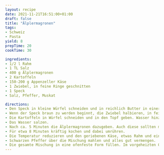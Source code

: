 ```yaml
---
layout: recipe
date: 2021-11-21T16:51:00+01:00
draft: false
title: "Älplermagronen"
tags:
- Schweiz
- Pasta
yield: 8
prepTime: 20
cookTime: 30

ingredients:
- 1/2 l Rahm
- 1 TL Salz
- 400 g Älplermagronen
- 2 Kartoffeln
- 150-200 g Appenzeller Käse
- 1 Zwiebel, in feine Ringe geschnitten
- 1 Speck
- Salz, Pfeffer, Muskat

directions:
- Den Speck in kleine Würfel schneiden und in reichlich Butter in einer Pfanne langsam braten, bis er knusprig ist.
- Wenn der Speck braun zu werden beginnt, die Zwiebel halbieren, in feine Ringe schneiden und zum Speck in die Pfanne geben. Braten, bis die Zwiebeln goldbraun sind.
- Die Kartoffeln in Würfel schneiden und in den Topf geben. Wasser hinzufügen, bis die Kartoffeln bedeckt sind.
- Das Wasser salzen.
- Nach ca. 5 Minuten die Älplermagronen dazugeben. Auch diese sollten mit Wasser bedeckt sein.
- Für etwa 8 Minuten kräftig kochen und dabei umrühren.
- Die Temperatur reduzieren und den geriebenen Käse, etwas Rahm und eine Prise Muskatnuss dazugeben.
- Schwarzen Pfeffer über die Mischung mahlen und alles gut vermengen.
- Die gesamte Mischung in eine ofenfeste Form füllen. Im vorgeheizten Ofen für ca. 20 Minuten bei 160 Grad Celsius backen. 
---
```


